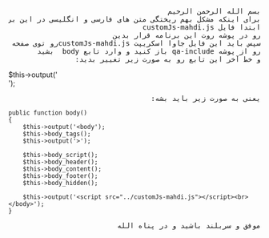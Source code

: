 <pre dir="auto">
بسم الله الرحمن الرحیم
برای اینکه مشکل بهم ریختگی متن های فارسی و انگلیسی در این برنامه متن باز  و در تم snow-extlدرست بشه  باید 
ابتدا فایل customJs-mahdi.js 
رو در پوشه روت این برنامه قرار بدین
سپس باید این فایل جاوا اسکریپت customJs-mahdi.jsرو توی صفحه لود کنین برای این کار باید فایل qa-theme-base.php 
رو از پوشه qa-include باز کنید و وارد تابع body  بشید
و خط آخر این تابع رو به صورت زیر تغییر بدید:
</pre>
$this->output('<script src="../customJs-mahdi.js"></script><br></body>');
<pre dir="auto">
یعنی به صورت زیر باید بشه:
</pre>
	public function body()
	{
		$this->output('<body');
		$this->body_tags();
		$this->output('>');

		$this->body_script();
		$this->body_header();
		$this->body_content();
		$this->body_footer();
		$this->body_hidden();

		$this->output('<script src="../customJs-mahdi.js"></script><br></body>');
	}
<pre dir="auto">
موفق و سربلند باشید و در پناه الله
</pre>
